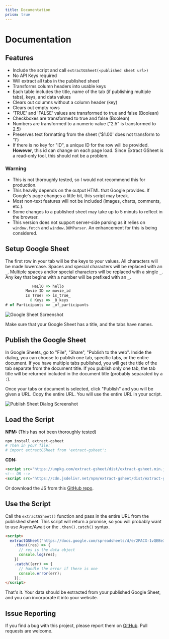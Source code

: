 ```yaml
---
title: Documentation
prism: true
---
```


<div class="container documentation">

# Documentation

## Features

- Include the script and call `extractGSheet(<published sheet url>)`
- No API Keys required
- Will extract all tabs in the published sheet
- Transforms column headers into usable keys
- Each table includes the title, name of the tab (if publishing multiple tabs), keys, and data values
- Clears out columns without a column header (key)
- Clears out empty rows
- 'TRUE' and 'FALSE' values are transformed to true and false (Boolean)
- Checkboxes are transformed to true and false (Boolean)
- Numbers are transformed to a numeric value ("2.5" is transformed to 2.5)
- Preserves text formatting from the sheet ('$1.00' does not transform to '1')
- If there is no key for "ID", a unique ID for the row will be provided. **However**, this id can change on each page load. Since Extract GSheet is a read-only tool, this should not be a problem.

<div class="alert alert-warning">
  
### Warning

- This is not thoroughly tested, so I would not recommend this for production.
- This heavily depends on the output HTML that Google provides. If Google's page changes a little bit, this script may break.
- Most non-text features will not be included (images, charts, comments, etc.).
- Some changes to a published sheet may take up to 5 minuts to reflect in the browser.
- This version does not support server-side parsing as it relies on `window.fetch` and `window.DOMParser`. An enhancement for this is being considered.

</div>

## Setup Google Sheet

The first row in your tab will be the keys to your values. All characters will be made lowercase. Spaces and special characters will be replaced with an `_`. Multiple spaces and/or special characters will be replaced with a single `_`. Any key that begins with a number will be prefixed with an `_`.

```js
            HeLlO => hello
         Movie ID => movie_id
         Is True? => is_true_
           8 Keys => _8_keys
# of Participants => _of_participants
```

![Google Sheet Screenshot]({{root}}/img/documentation/spreadsheet.png)

Make sure that your Google Sheet has a title, and the tabs have names.

## Publish the Google Sheet

In Google Sheets, go to "File", "Share", "Publish to the web". Inside the dialog, you can choose to publish one tab, specific tabs, or the entire document. If you have multiple tabs published, you will get the title of the tab separate from the document title. If you publish only one tab, the tab title will be returned included in the document title (probably separated by a `:`).

Once your tabs or document is selected, click "Publish" and you will be given a URL. Copy the entire URL. You will use the entire URL in your script.

![Publish Sheet Dialog Screenshot]({{root}}/img/documentation/publish-window.png)

## Load the Script

**NPM:** (This has not been thoroughly tested)

``` bash
npm install extract-gsheet
# Then in your file:
# import extractGSheet from 'extract-gsheet'; 
```

**CDN:**

``` html
<script src="https://unpkg.com/extract-gsheet/dist/extract-gsheet.min.js"></script>
<!-- OR -->
<script src="https://cdn.jsdelivr.net/npm/extract-gsheet/dist/extract-gsheet.min.js"></script>
```

Or download the JS from this <a href="{{global.gitHubRepoURL}}/tree/master/dist" target="_blank">GitHub repo</a>.

## Use the Script

Call the `extractGSheet()` function and pass in the entire URL from the published sheet. This script will return a promise, so you will probably want to use Async/Await or the `.then().catch()` syntax.

```html
<script>
  extractGSheet("https://docs.google.com/spreadsheets/d/e/2PACX-1vQEBe3cgMNU7SnZGl5NEfLt3bD3__Ly_irTVFWcd3T6_ZC-9qhc-t2AIlAcNqDOZowdje3E2jZ1Z8dQ/pubhtml")
    .then((res) => {
      // res is the data object
      console.log(res);
    })
    .catch((err) => {
      // handle the error if there is one
      console.error(err);
    });
</script>
```

That's it. Your data should be extracted from your published Google Sheet, and you can incorporate it into your website.

## Issue Reporting

If you find a bug with this project, please report them on [GitHub]({{global.gitHubRepoURL}}/issues). Pull requests are welcome.

</div>
